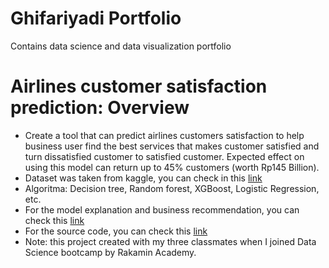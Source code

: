 # Ghifariyadi Portfolio
Contains data science and data visualization portfolio

# Airlines customer satisfaction prediction: Overview
* Create a tool that can predict airlines customers satisfaction to help business user find the best services that makes customer satisfied and turn dissatisfied customer to satisfied customer. Expected effect on using this model can return up to 45% customers (worth Rp145 Billion).
* Dataset was taken from kaggle, you can check in this [link](https://www.kaggle.com/sjleshrac/airlines-customer-satisfaction)
* Algoritma: Decision tree, Random forest, XGBoost, Logistic Regression, etc.
* For the model explanation and business recommendation, you can check this [link](https://github.com/Ghifariyadi/DS/blob/main/Ghifariyadi%20-%20Model%20presentation.pdf)
* For the source code, you can check this [link](https://github.com/Ghifariyadi/DS/blob/main/Ghifariyadi%20-%20Airlines%20customer%20satisfaction%20prediction.ipynb) 
* Note: this project created with my three classmates when I joined Data Science bootcamp by Rakamin Academy. 
